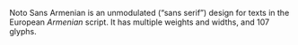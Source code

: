 Noto Sans Armenian is an unmodulated (“sans serif”) design for texts in the European _Armenian_ script. It has multiple weights and widths, and 107 glyphs.